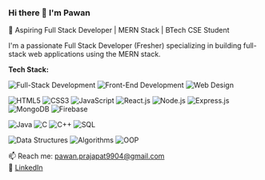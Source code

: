### Hi there 👋 I'm Pawan  
🚀 Aspiring Full Stack Developer | MERN Stack | BTech CSE Student

I'm a passionate Full Stack Developer (Fresher) specializing in building full-stack web applications using the MERN stack.

**Tech Stack:**  

![Full-Stack Development](https://img.shields.io/badge/-Full--Stack%20Development-blueviolet?style=flat)
![Front-End Development](https://img.shields.io/badge/-Front--End%20Development-0db7ed?style=flat)
![Web Design](https://img.shields.io/badge/-Web%20Design-FF69B4?style=flat)

![HTML5](https://img.shields.io/badge/-HTML5-E34F26?style=flat&logo=html5) 
![CSS3](https://img.shields.io/badge/-CSS3-1572B6?style=flat&logo=css3)
![JavaScript](https://img.shields.io/badge/-JavaScript-F7DF1E?style=flat&logo=javascript)
![React.js](https://img.shields.io/badge/-React-61DAFB?style=flat&logo=react)
![Node.js](https://img.shields.io/badge/-Node.js-339933?style=flat&logo=node.js)
![Express.js](https://img.shields.io/badge/-Express.js-000000?style=flat&logo=express)
![MongoDB](https://img.shields.io/badge/-MongoDB-47A248?style=flat&logo=mongodb)
![Firebase](https://img.shields.io/badge/-Firebase-FFCA28?style=flat&logo=firebase)

![Java](https://img.shields.io/badge/-Java-007396?style=flat&logo=java)
![C](https://img.shields.io/badge/-C-A8B9CC?style=flat&logo=c)
![C++](https://img.shields.io/badge/-C++-00599C?style=flat&logo=c%2B%2B)
![SQL](https://img.shields.io/badge/-SQL-4479A1?style=flat&logo=postgresql)

![Data Structures](https://img.shields.io/badge/-Data%20Structures-blue?style=flat)
![Algorithms](https://img.shields.io/badge/-Algorithms-purple?style=flat)
![OOP](https://img.shields.io/badge/-OOP-007ACC?style=flat)


📫 Reach me: pawan.prajapat9904@gmail.com  
🔗 [LinkedIn](https://www.linkedin.com/in/pawan-prajapat-/) 


<!--
**pawanprajapat9904/pawanprajapat9904** is a ✨ _special_ ✨ repository because its `README.md` (this file) appears on your GitHub profile.

Here are some ideas to get you started:

- 🔭 I’m currently working on ...
- 🌱 I’m currently learning ...
- 👯 I’m looking to collaborate on ...
- 🤔 I’m looking for help with ...
- 💬 Ask me about ...
      I'm a passionate Full Stack Developer (Fresher) specializing in building full-stack web applications using the MERN stack.
- 📫 How to reach me: ...
      📫 Reach me: pawan.prajapat9904@gmail.com  
      🔗 [LinkedIn](https://linkedin.com/in/yourprofile) | [Portfolio](https://yourportfolio.com)


